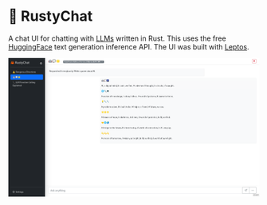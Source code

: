 # 🦀 RustyChat

A chat UI for chatting with [LLMs][1] written in Rust. This uses the free [HuggingFace][2] text generation inference API. The UI was built with [Leptos][3].

![Screenshot of UI](docs/screenshot.png)

[1]: https://en.wikipedia.org/wiki/Large_language_model
[2]: https://huggingface.co/
[3]: https://github.com/leptos-rs/leptos
